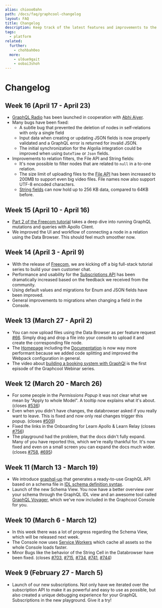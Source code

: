 ```yaml
---
alias: chiooo0ahn
path: /docs/faq/graphcool-changelog
layout: FAQ
title: Changelog
description: Keep track of the latest features and improvements to the Graphcool platform.
tags:
  - platform
related:
  further:
    - chohbah0eo
  more:
    - ul6ue9gait
    - oobai3shoh
---
```


# Changelog

## Week 16 (April 17 - April 23)

- [GraphQL Radio](https://graphqlradio.com) has been launched in cooperation with [Abhi Aiyer](https://twitter.com/AbhiAiyer).
- Many bugs have been fixed:
  - A subtle bug that prevented the deletion of nodes in self-relations with only a single field
  - Input data when creating or updating JSON fields is now properly validated and a GraphQL error is returned for invalid JSON.
  - The initial synchronization for the Algolia integration could be improved when using `DateTime` or `Json` fields.
- Improvements to relation filters, the File API and String fields:
  - It's now possible to filter nodes that are related to `null` in a to-one relation.
  - The size limit of uploading files to the [File API](!alias-eer4wiang0) has been increased to 200MB to support even big video files. File names now also support UTF-8 encoded characters.
  - [String fields](!alias-teizeit5se) can now hold up to 256 KB data, compared to 64KB before.

## Week 15 (April 10 - April 16)

- [Part 2 of the Freecom tutorial](!alias-oe8ahyo2ei) takes a deep dive into running GraphQL mutations and queries with Apollo Client.
- We improved the UI and workflow of connecting a node in a relation using the Data Browser. This should feel much smoother now.

## Week 14 (April 3 - April 9)

- With the release of [Freecom](https://www.graph.cool/freecom/), we are kicking off a big full-stack tutorial series to build your own customer chat.
- Performance and usability for the [Subscriptions API](aip7oojeiv) has been dramatically increased based on the feedback we received from the community.
- Using default values and migrations for Enum and JSON fields have been improved.
- General improvements to migrations when changing a field in the Console.

## Week 13 (March 27 - April 2)

- You can now upload files using the Data Browser as per feature request [#66](https://github.com/graphcool/feature-requests/issues/66). Simply drag and drop a file into your console to upload it and create the corresponding file node.
- The [Homepage](https://graph.cool) including the [Documentation](https://graph.cool/docs) is now way more performant because we added code splitting and improved the Webpack configuration in general.
- The video about [building a booking system with GraphQl](https://www.youtube.com/watch?v=O8vwXEbnbFk) is the first episode of the Graphcool Webinar series.

## Week 12 (March 20 - March 26)

- For some people in the *Permissions Popup* it was not clear what we mean by "Apply to whole Model". A tooltip now explains what it's about. (closes [#536](https://github.com/graphcool/console/issues/536))
- Even when you didn't have changes, the databrowser asked if you really want to leave. This is fixed and now only real changes trigger this popup. (closes [#509](https://github.com/graphcool/console/issues/509))
- Fixed the links in the Onboarding for Learn Apollo & Learn Relay (closes [#756](https://github.com/graphcool/console/issues/756))
- The playground had the problem, that the docs didn't fully expand. Many of you have reported this, which we're really thankful for. It's now fixed and even on a small screen you can expand the docs much wider. (closes [#758](https://github.com/graphcool/console/issues/758), [#695](https://github.com/graphcool/console/issues/695))

## Week 11 (March 13 - March 19)

- We introduce [graphql-up](https://www.graph.cool/graphql-up/) that generates a ready-to-use GraphQL API based on a schema file in [IDL schema definition syntax](!alias-kr84dktnp0).
- Launch of the new Schema View. You now have a better overview over your schema through the GraphQL IDL view and an awesome tool called [GraphQL Voyager](https://github.com/APIs-guru/graphql-voyager/), which we've now included in the Graphcool Console for you.

## Week 10 (March 6 - March 12)

- In this week there was a lot of progress regarding the Schema View, which will be released next week.
- The Console now uses [Service Workers](https://developers.google.com/web/fundamentals/getting-started/primers/service-workers) which cache all assets so the whole Console loads faster.
- Minor Bugs like the behavior of the String Cell in the Databrowser have been fixed. (closes
[#703](https://github.com/graphcool/console/issues/703),
[#715](https://github.com/graphcool/console/issues/715),
[#734](https://github.com/graphcool/console/issues/734),
[#741](https://github.com/graphcool/console/issues/741),
[#744](https://github.com/graphcool/console/issues/744))

## Week 9 (February 27 - March 5)

- Launch of our new subscriptions. Not only have we iterated over the subscription API to make it as powerful and easy to use as possible, but also created a unique debugging experience for your GraphQL Subscriptions in the new playground. Give it a try!
